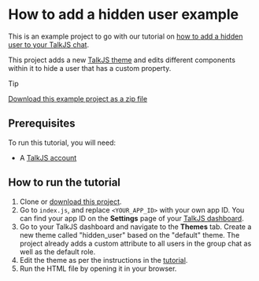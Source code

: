 # How to add a hidden user example

This is an example project to go with our tutorial on [how to add a hidden user to your TalkJS chat](https://talkjs.com/resources/how-to-add-a-hidden-user-to-a-talkjs-conversation/).

This project adds a new [TalkJS theme](https://talkjs.com/docs/Features/Themes/) and edits different components within it to hide a user that has a custom property.

> [!TIP]
> [Download this example project as a zip file](https://github.com/talkjs/talkjs-examples/releases/latest/download/howtos.how-to-add-a-hidden-user-to-a-talkjs-conversation.zip)

## Prerequisites

To run this tutorial, you will need:

- A [TalkJS account](https://talkjs.com/dashboard/login)

## How to run the tutorial

1. Clone or [download this project]((https://github.com/talkjs/talkjs-examples/releases/latest/download/howtos.how-to-add-a-hidden-user-to-a-talkjs-conversation.zip)).
2. Go to `index.js`, and replace `<YOUR_APP_ID>` with your own app ID. You can find your app ID on the **Settings** page of your [TalkJS dashboard](https://talkjs.com/dashboard/).
3. Go to your TalkJS dashboard and navigate to the **Themes** tab. Create a new theme called "hidden_user" based on the "default" theme. The project already adds a custom attribute to all users in the group chat as well as the default role.
4. Edit the theme as per the instructions in the [tutorial](https://talkjs.com/resources/how-to-add-a-hidden-user-to-a-talkjs-conversation/).
5. Run the HTML file by opening it in your browser.
